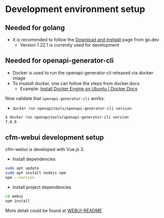 # Development environment setup

## Needed for golang

- It is recomended to follow the [Download and instgall](https://go.dev/doc/install) page from go.dev  
  - Version 1.22.1 is currently used for development

## Needed for openapi-generator-cli

- Docker is used to run the openapi-generator-cli released via docker image
- To insatall docker, one can follow the steps from docker.docs
  - Example: [Install Docker Engine on Ubuntu | Docker Docs](https://docs.docker.com/engine/install/ubuntu/)  
  
Now validate that `openapi-generator-cli` works:

- `docker run openapitools/openapi-generator-cli version`
  
```bash
$ docker run openapitools/openapi-generator-cli version
7.0.0
```

## cfm-webui development setup

cfm-webui is developed with Vue.js 3.  

- Install dependencies

```bash
sudo apt update
sudo apt install nodejs npm
npm --version
```

- Install project dependencies

```bash
cd webui
npm install
```

More detail could be found at [WEBUI-README](../webui/README.md)
